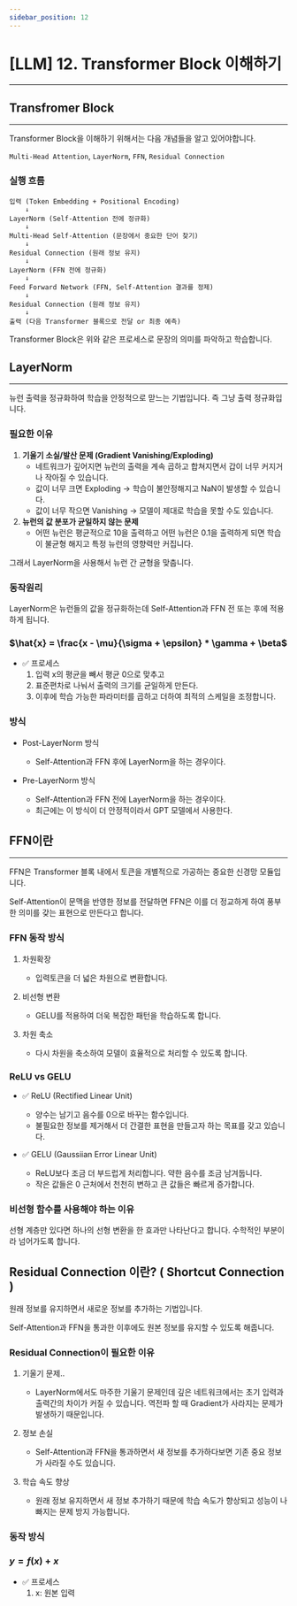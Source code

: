 ```yaml
---
sidebar_position: 12
---
```


# [LLM] 12. Transformer Block 이해하기
---

## Transfromer Block
---

Transformer Block을 이해하기 위해서는 다음 개념들을 알고 있어야합니다.

`Multi-Head Attention`, `LayerNorm`, `FFN`, `Residual Connection`


### 실행 흐름

```test
입력 (Token Embedding + Positional Encoding)  
    ↓  
LayerNorm (Self-Attention 전에 정규화)  
    ↓  
Multi-Head Self-Attention (문장에서 중요한 단어 찾기)  
    ↓  
Residual Connection (원래 정보 유지)  
    ↓  
LayerNorm (FFN 전에 정규화)  
    ↓  
Feed Forward Network (FFN, Self-Attention 결과를 정제)  
    ↓  
Residual Connection (원래 정보 유지)  
    ↓  
출력 (다음 Transformer 블록으로 전달 or 최종 예측)

```

Transformer Block은 위와 같은 프로세스로 문장의 의미를 파악하고 학습합니다.

## LayerNorm
---

뉴런 출력을 정규화하여 학습을 안정적으로 맏느는 기법입니다. 즉 그냥 출력 정규화입니다.

### 필요한 이유

1. **기울기 소실/발산 문제 (Gradient Vanishing/Exploding)**
    - 네트워크가 깊어지면 뉴런의 출력을 계속 곱하고 합쳐지면서 갑이 너무 커지거나 작아질 수 있습니다.
    - 값이 너무 크면 Exploding -> 학습이 불안정해지고 NaN이 발생할 수 있습니다.
    - 값이 너무 작으면 Vanishing -> 모델이 제대로 학습을 못할 수도 있습니다.
2. **뉴런의 값 분포가 균일하지 않는 문제**
    - 어떤 뉴런은 평균적으로 10을 출력하고 어떤 뉴런은 0.1을 출력하게 되면 학습이 불균형 해지고 특정 뉴런의 영향력만 커집니다.

그래서 LayerNorm을 사용해서 뉴런 간 균형을 맞춥니다.

### 동작원리

LayerNorm은 뉴런들의 값을 정규화하는데 Self-Attention과 FFN 전 또는 후에 적용하게 됩니다.


### $\hat{x} = \frac{x - \mu}{\sigma + \epsilon} * \gamma + \beta$


- ✅ 프로세스
    1. 입력 x의 평균을 빼서 평균 0으로 맞추고
    2. 표준편차로 나눠서  출력의 크기를 균일하게 만든다.
    3. 이후에 학습 가능한 파라미터를 곱하고 더하여 최적의 스케일을 조정합니다.


### 방식

- Post-LayerNorm 방식
    - Self-Attention과 FFN 후에 LayerNorm을 하는 경우이다.

- Pre-LayerNorm 방식
    - Self-Attention과 FFN 전에 LayerNorm을 하는 경우이다.
    - 최근에는 이 방식이 더 안정적이라서 GPT 모델에서 사용한다.


## FFN이란
---

FFN은 Transformer 블록 내에서 토큰을 개별적으로 가공하는 중요한 신경망 모듈입니다.

Self-Attention이 문맥을 반영한 정보를 전달하면 FFN은 이를 더 정교하게 하여 풍부한 의미를 갖는 표현으로 만든다고 합니다.

### FFN 동작 방식

1. 차원확장
    - 입력토큰을 더 넓은 차원으로 변환합니다.

2. 비선형 변환
    - GELU를 적용하여 더욱 복잡한 패턴을 학습하도록 합니다.

3. 차원 축소
    - 다시 차원을 축소하여 모델이 효율적으로 처리할 수 있도록 합니다.


### ReLU vs GELU

- ✅ ReLU (Rectified Linear Unit)
    - 양수는 남기고 음수를 0으로 바꾸는 함수입니다.
    - 불필요한 정보를 제거해서 더 간결한 표현을 만들고자 하는 목표를 갖고 있습니다.

- ✅ GELU (Gaussiian Error Linear Unit)
    - ReLU보다 조금 더 부드럽게 처리합니다. 약한 음수를 조금 남겨둡니다.
    - 작은 값들은 0 근처에서 천천히 변하고 큰 값들은 빠르게 증가합니다.

### 비선형 함수를 사용해야 하는 이유

선형 계층만 있다면 하나의 선형 변환을 한 효과만 나타난다고 합니다. 수학적인 부분이라 넘어가도록 합니다.



## Residual Connection 이란? ( Shortcut Connection )

원래 정보를 유지하면서 새로운 정보를 추가하는 기법입니다.

Self-Attention과 FFN을 통과한 이후에도 원본 정보를 유지할 수 있도록 해줍니다.


### Residual Connection이 필요한 이유

1. 기울기 문제..
    - LayerNorm에서도 마주한 기울기 문제인데 깊은 네트워크에서는 초기 입력과 출력간의 차이가 커질 수 있습니다. 역전파 할 때 Gradient가 사라지는 문제가 발생하기 때문입니다.

2. 정보 손실
    - Self-Attention과 FFN을 통과하면서 새 정보를 추가하다보면 기존 중요 정보가 사라질 수도 있습니다.

3. 학습 속도 향상
    - 원래 정보 유지하면서 새 정보 추가하기 때문에 학습 속도가 향상되고 성능이 나빠지는 문제 방지 가능합니다.


### 동작 방식

### $y = f(x) + x$

- ✅ 프로세스
    1. x: 원본 입력
    